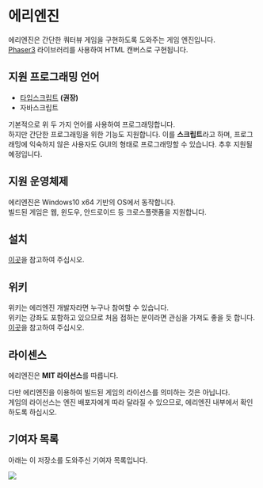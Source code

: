 # 에리엔진
에리엔진은 간단한 쿼터뷰 게임을 구현하도록 도와주는 게임 엔진입니다.  
[Phaser3](https://github.com/photonstorm/phaser) 라이브러리를 사용하여 HTML 캔버스로 구현됩니다.

## 지원 프로그래밍 언어
* [타입스크립트](https://www.typescriptlang.org/) **(권장)**
* 자바스크립트

기본적으로 위 두 가지 언어를 사용하여 프로그래밍합니다.  
하지만 간단한 프로그래밍을 위한 기능도 지원합니다. 이를 **스크립트**라고 하며, 프로그래밍에 익숙하지 않은 사용자도 GUI의 형태로 프로그래밍할 수 있습니다. 추후 지원될 예정입니다.

## 지원 운영체제
에리엔진은 Windows10 x64 기반의 OS에서 동작합니다.  
빌드된 게임은 웹, 윈도우, 안드로이드 등 크로스플랫폼을 지원합니다.

## 설치
[이곳](./download)을 참고하여 주십시오.

## 위키
위키는 에리엔진 개발자라면 누구나 참여할 수 있습니다.  
위키는 강좌도 포함하고 있으므로 처음 접하는 분이라면 관심을 가져도 좋을 듯 합니다.  
[이곳](https://izure1.github.io/eriengine/wiki/)을 참고하여 주십시오.

## 라이센스
에리엔진은 **MIT 라이선스**를 따릅니다.  

다만 에리엔진을 이용하여 빌드된 게임의 라이선스를 의미하는 것은 아닙니다.  
게임의 라이선스는 엔진 배포자에게 따라 달라질 수 있으므로, 에리엔진 내부에서 확인하도록 하십시오.

## 기여자 목록
아래는 이 저장소를 도와주신 기여자 목록입니다.

<img src="https://contributors-img.web.app/image?repo=izure1/eriengine">
